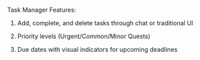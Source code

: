 Task Manager Features:

1) Add, complete, and delete tasks through chat or traditional UI

2) Priority levels (Urgent/Common/Minor Quests)

3) Due dates with visual indicators for upcoming deadlines
